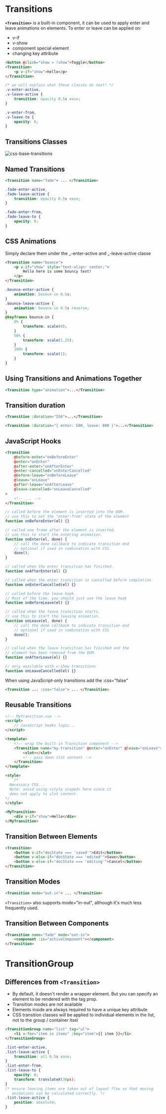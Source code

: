 # Transitions

**`<Transition>`** is a built-in component, it can be used to apply enter and leave animations on elements.
To enter or leave can be applied on:

-   v-if
-   v-show
-   component special element
-   changing key attribute

```html
<button @click="show = !show">Toggle</button>
<Transition>
    <p v-if="show">hello</p>
</Transition>
```

```css
/* we will explain what these classes do next! */
.v-enter-active,
.v-leave-active {
    transition: opacity 0.5s ease;
}

.v-enter-from,
.v-leave-to {
    opacity: 0;
}
```

## Transitions Classes

![css-base-transitions](https://vuejs.org/assets/transition-classes.f0f7b3c9.png)

## Named Transitions

```html
<Transition name="fade"> ... </Transition>
```

```css
.fade-enter-active,
.fade-leave-active {
    transition: opacity 0.5s ease;
}

.fade-enter-from,
.fade-leave-to {
    opacity: 0;
}
```

## CSS Animations

Simply declare them under the _-enter-active and _-leave-active classe

```html
<Transition name="bounce">
    <p v-if="show" style="text-align: center;">
        Hello here is some bouncy text!
    </p>
</Transition>
```

```css
.bounce-enter-active {
    animation: bounce-in 0.5s;
}
.bounce-leave-active {
    animation: bounce-in 0.5s reverse;
}
@keyframes bounce-in {
    0% {
        transform: scale(0);
    }
    50% {
        transform: scale(1.25);
    }
    100% {
        transform: scale(1);
    }
}
```

## Using Transitions and Animations Together

```html
<Transition type="animation">...</Transition>
```

## Transition duration

```html
<Transition :duration="550">...</Transition>
```

```html
<Transition :duration="{ enter: 500, leave: 800 }">...</Transition>
```

## JavaScript Hooks

```html
<Transition
    @before-enter="onBeforeEnter"
    @enter="onEnter"
    @after-enter="onAfterEnter"
    @enter-cancelled="onEnterCancelled"
    @before-leave="onBeforeLeave"
    @leave="onLeave"
    @after-leave="onAfterLeave"
    @leave-cancelled="onLeaveCancelled"
>
    <!-- ... -->
</Transition>
```

```js
// called before the element is inserted into the DOM.
// use this to set the "enter-from" state of the element
function onBeforeEnter(el) {}

// called one frame after the element is inserted.
// use this to start the entering animation.
function onEnter(el, done) {
    // call the done callback to indicate transition end
    // optional if used in combination with CSS
    done();
}

// called when the enter transition has finished.
function onAfterEnter(el) {}

// called when the enter transition is cancelled before completion.
function onEnterCancelled(el) {}

// called before the leave hook.
// Most of the time, you should just use the leave hook
function onBeforeLeave(el) {}

// called when the leave transition starts.
// use this to start the leaving animation.
function onLeave(el, done) {
    // call the done callback to indicate transition end
    // optional if used in combination with CSS
    done();
}

// called when the leave transition has finished and the
// element has been removed from the DOM.
function onAfterLeave(el) {}

// only available with v-show transitions
function onLeaveCancelled(el) {}
```

When using JavaScript-only transitions add the :css="false"

```html
<Transition ... :css="false"> ... </Transition>
```

## Reusable Transitions

```html
<!-- MyTransition.vue -->
<script>
    // JavaScript hooks logic...
</script>

<template>
    <!-- wrap the built-in Transition component -->
    <Transition name="my-transition" @enter="onEnter" @leave="onLeave">
        <slot></slot>
        <!-- pass down slot content -->
    </Transition>
</template>

<style>
    /*
  Necessary CSS...
  Note: avoid using <style scoped> here since it
  does not apply to slot content.
*/
</style>
```

```html
<MyTransition>
    <div v-if="show">Hello</div>
</MyTransition>
```

## Transition Between Elements

```html
<Transition>
    <button v-if="docState === 'saved'">Edit</button>
    <button v-else-if="docState === 'edited'">Save</button>
    <button v-else-if="docState === 'editing'">Cancel</button>
</Transition>
```

## Transition Modes

```html
<Transition mode="out-in"> ... </Transition>
```

`<Transition>` also supports mode="in-out", although it's much less frequently used.

## Transition Between Components

```html
<Transition name="fade" mode="out-in">
    <component :is="activeComponent"></component>
</Transition>
```

# TransitionGroup

## Differences from `<Transition>`

-   By default, it doesn't render a wrapper element. But you can specify an element to be rendered with the tag prop.
-   Transition modes are not available
-   Elements inside are always required to have a unique key attribute
-   CSS transition classes will be applied to individual elements in the list, not to the group / container itsel

```html
<TransitionGroup name="list" tag="ul">
    <li v-for="item in items" :key="item">{{ item }}</li>
</TransitionGroup>
```

```css
.list-enter-active,
.list-leave-active {
    transition: all 0.5s ease;
}
.list-enter-from,
.list-leave-to {
    opacity: 0;
    transform: translateX(30px);
}
/* ensure leaving items are taken out of layout flow so that moving
   animations can be calculated correctly. */
.list-leave-active {
    position: absolute;
}
```
